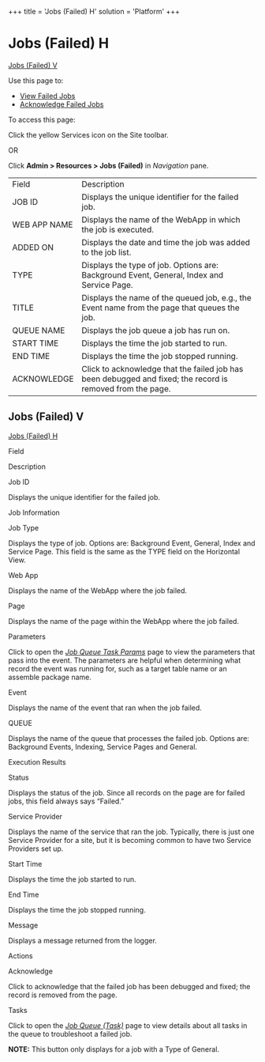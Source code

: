 +++
title = 'Jobs (Failed) H'
solution = 'Platform'
+++

# Jobs (Failed) H

[Jobs (Failed) V](#Jobs__Failed__V)

<div class="use">

Use this page to:

  - [View Failed Jobs](../Use_Cases/View_Failed_Jobs)
  - [Acknowledge Failed Jobs](../Use_Cases/Acknowledge_Failed_Jobs)

</div>

To access this page:

Click the yellow Services icon on the Site toolbar.

OR

Click **Admin \> Resources \> Jobs (Failed)** in *Navigation*
pane.

|              |                                                                                                            |
| ------------ | ---------------------------------------------------------------------------------------------------------- |
| Field        | Description                                                                                                |
| JOB ID       | Displays the unique identifier for the failed job.                                                         |
| WEB APP NAME | Displays the name of the WebApp in which the job is executed.                                              |
| ADDED ON     | Displays the date and time the job was added to the job list.                                              |
| TYPE         | Displays the type of job. Options are: Background Event, General, Index and Service Page.                  |
| TITLE        | Displays the name of the queued job, e.g., the Event name from the page that queues the job.               |
| QUEUE NAME   | Displays the job queue a job has run on.                                                                   |
| START TIME   | Displays the time the job started to run.                                                                  |
| END TIME     | Displays the time the job stopped running.                                                                 |
| ACKNOWLEDGE  | Click to acknowledge that the failed job has been debugged and fixed; the record is removed from the page. |

## <span id="Jobs__Failed__V"></span>Jobs (Failed) V

[Jobs (Failed) H](#Jobs__Failed__H)

Field

Description

Job ID

Displays the unique identifier for the failed job.

Job Information

Job Type

Displays the type of job. Options are: Background Event, General, Index
and Service Page. This field is the same as the TYPE field on the
Horizontal View.

Web App

Displays the name of the WebApp where the job failed.

Page

Displays the name of the page within the WebApp where the job failed.

Parameters

Click to open the *[Job Queue Task Params](Job_Queue_Task_Params_H)*
page to view the parameters that pass into the event. The parameters are
helpful when determining what record the event was running for, such as
a target table name or an assemble package name.

Event

Displays the name of the event that ran when the job failed.

QUEUE

Displays the name of the queue that processes the failed job. Options
are: Background Events, Indexing, Service Pages and General.

Execution Results

Status

Displays the status of the job. Since all records on the page are for
failed jobs, this field always says “Failed.”

Service Provider

Displays the name of the service that ran the job. Typically, there is
just one Service Provider for a site, but it is becoming common to have
two Service Providers set up.

Start Time

Displays the time the job started to run.

End Time

Displays the time the job stopped running.

Message

Displays a message returned from the logger.

Actions

Acknowledge

Click to acknowledge that the failed job has been debugged and fixed;
the record is removed from the page.

Tasks

Click to open the *[Job Queue (Task)](Job_Queue_Task)* page to view
details about all tasks in the queue to troubleshoot a failed job.

**NOTE:** This button only displays for a job with a Type of General.
